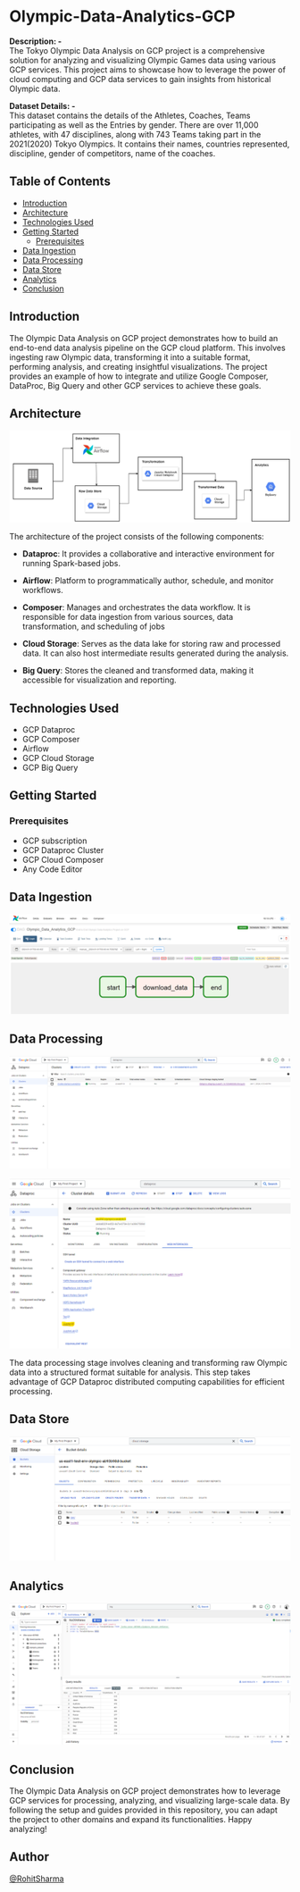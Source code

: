 # Olympic-Data-Analytics-GCP
**Description: -** <br>
The Tokyo Olympic Data Analysis on GCP project is a comprehensive solution for analyzing and visualizing Olympic Games data using various GCP services. This project aims to showcase how to leverage the power of cloud computing and GCP data services to gain insights from historical Olympic data. <br>

**Dataset Details: -** <br>
This dataset contains the details of the Athletes, Coaches, Teams participating as well as the Entries by gender. There are over 11,000 athletes, with 47 disciplines, along with 743 Teams taking part in the 2021(2020) Tokyo Olympics. It contains their names, countries represented, discipline, gender of competitors, name of the coaches. <br>

## Table of Contents
- [Introduction](#introduction)
- [Architecture](#architecture)
- [Technologies Used](#technologies-used)
- [Getting Started](#getting-started)
  - [Prerequisites](#prerequisites)
- [Data Ingestion](#data-ingestion)
- [Data Processing](#data-processing)
- [Data Store](#data-store)
- [Analytics](#analytics)
- [Conclusion](#conclusion)

## Introduction

The Olympic Data Analysis on GCP project demonstrates how to build an end-to-end data analysis pipeline on the GCP cloud platform. This involves ingesting raw Olympic data, transforming it into a suitable format, performing analysis, and creating insightful visualizations. The project provides an example of how to integrate and utilize Google Composer, DataProc, Big Query and other GCP services to achieve these goals.

## Architecture

![Architecture](images/gcp_architecture_olymp.png)

The architecture of the project consists of the following components:

- **Dataproc**: It provides a collaborative and interactive environment for running Spark-based jobs.

- **Airflow**: Platform to programmatically author, schedule, and monitor workflows.

- **Composer**: Manages and orchestrates the data workflow. It is responsible for data ingestion from various sources, data transformation, and scheduling of jobs

- **Cloud Storage**: Serves as the data lake for storing raw and processed data. It can also host intermediate results generated during the analysis.

- **Big Query**: Stores the cleaned and transformed data, making it accessible for visualization and reporting.

## Technologies Used

- GCP Dataproc
- GCP Composer
- Airflow
- GCP Cloud Storage
- GCP Big Query

## Getting Started

### Prerequisites

- GCP subscription
- GCP Dataproc Cluster
- GCP Cloud Composer
- Any Code Editor

## Data Ingestion

![Airflow Pipeline](images/airflow_pipeline.png)

## Data Processing

![Dataproc](images/dataproc.png)

![Dataproc cluster notebook](images/data_proc_notebook.png)

The data processing stage involves cleaning and transforming raw Olympic data into a structured format suitable for analysis. This step takes advantage of GCP Dataproc distributed computing capabilities for efficient processing.

## Data Store

![Cloud Storage](images/cloud_storage.png)

## Analytics

![Big Query](images/big_query.png)

## Conclusion

The Olympic Data Analysis on GCP project demonstrates how to leverage GCP services for processing, analyzing, and visualizing large-scale data. By following the setup and guides provided in this repository, you can adapt the project to other domains and expand its functionalities. Happy analyzing!

## Author
[@RohitSharma](https://github.com/rs301378)
